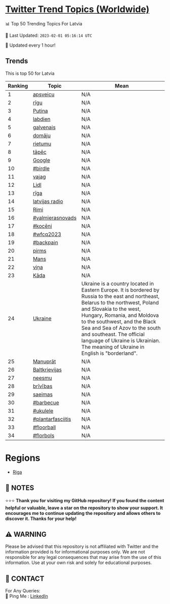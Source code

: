 [Twitter Trend Topics (Worldwide)](https://github.com/ErcinDedeoglu/Twitter-Trend-Topics)
==========


📊 Top 50 Trending Topics For Latvia

📆 Last Updated: `2023-02-01 05:16:14 UTC`

🔧 Updated every 1 hour!


## Trends

This is top 50 for Latvia

| Ranking | Topic | Mean |
| ------- | ------------ | ------------ |
| 1 | [apsveicu](http://twitter.com/search?q=apsveicu) | N/A |
| 2 | [rīgu](http://twitter.com/search?q=r%c4%abgu) | N/A |
| 3 | [Putina](http://twitter.com/search?q=Putina) | N/A |
| 4 | [labdien](http://twitter.com/search?q=labdien) | N/A |
| 5 | [galvenais](http://twitter.com/search?q=galvenais) | N/A |
| 6 | [domāju](http://twitter.com/search?q=dom%c4%81ju) | N/A |
| 7 | [rietumu](http://twitter.com/search?q=rietumu) | N/A |
| 8 | [tāpēc](http://twitter.com/search?q=t%c4%81p%c4%93c) | N/A |
| 9 | [Google](http://twitter.com/search?q=Google) | N/A |
| 10 | [#birdle](http://twitter.com/search?q=%23birdle) | N/A |
| 11 | [vajag](http://twitter.com/search?q=vajag) | N/A |
| 12 | [Lidl](http://twitter.com/search?q=Lidl) | N/A |
| 13 | [rīga](http://twitter.com/search?q=r%c4%abga) | N/A |
| 14 | [latvijas radio](http://twitter.com/search?q=latvijas+radio) | N/A |
| 15 | [Rimi](http://twitter.com/search?q=Rimi) | N/A |
| 16 | [#valmierasnovads](http://twitter.com/search?q=%23valmierasnovads) | N/A |
| 17 | [#kocēni](http://twitter.com/search?q=%23koc%c4%93ni) | N/A |
| 18 | [#wfcq2023](http://twitter.com/search?q=%23wfcq2023) | N/A |
| 19 | [#backpain](http://twitter.com/search?q=%23backpain) | N/A |
| 20 | [pirms](http://twitter.com/search?q=pirms) | N/A |
| 21 | [Mans](http://twitter.com/search?q=Mans) | N/A |
| 22 | [viņa](http://twitter.com/search?q=vi%c5%86a) | N/A |
| 23 | [Kāda](http://twitter.com/search?q=K%c4%81da) | N/A |
| 24 | [Ukraine](http://twitter.com/search?q=Ukraine) | Ukraine is a country located in Eastern Europe. It is bordered by Russia to the east and northeast, Belarus to the northwest, Poland and Slovakia to the west, Hungary, Romania, and Moldova to the southwest, and the Black Sea and Sea of Azov to the south and southeast. The official language of Ukraine is Ukrainian. The meaning of Ukraine in English is "borderland". |
| 25 | [Manuprāt](http://twitter.com/search?q=Manupr%c4%81t) | N/A |
| 26 | [Baltkrievijas](http://twitter.com/search?q=Baltkrievijas) | N/A |
| 27 | [neesmu](http://twitter.com/search?q=neesmu) | N/A |
| 28 | [brīvības](http://twitter.com/search?q=br%c4%abv%c4%abbas) | N/A |
| 29 | [saeimas](http://twitter.com/search?q=saeimas) | N/A |
| 30 | [#barbecue](http://twitter.com/search?q=%23barbecue) | N/A |
| 31 | [#ukulele](http://twitter.com/search?q=%23ukulele) | N/A |
| 32 | [#plantarfasciitis](http://twitter.com/search?q=%23plantarfasciitis) | N/A |
| 33 | [#floorball](http://twitter.com/search?q=%23floorball) | N/A |
| 34 | [#florbols](http://twitter.com/search?q=%23florbols) | N/A |



# Regions

* [Riga](</Latvia/Riga.md>)



## 📝 NOTES

⭐⭐⭐ **Thank you for visiting my GitHub repository! If you found the content helpful or valuable, leave a star on the repository to show your support. It encourages me to continue updating the repository and allows others to discover it. Thanks for your help!**


## ⚠️ WARNING

Please be advised that this repository is not affiliated with Twitter and the information provided is for informational purposes only. We are not responsible for any legal consequences that may arise from the use of this information. Use at your own risk and solely for educational purposes.


## 📨 CONTACT

 For Any Queries:  
            🏓 Ping Me : [LinkedIn](https://www.linkedin.com/in/ercindedeoglu/)
